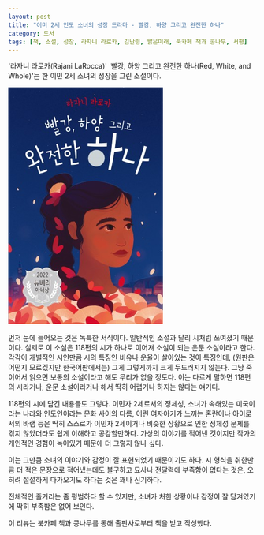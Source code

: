 ```yaml
---
layout: post
title: "이미 2세 인도 소녀의 성장 드라마 - 빨강, 하양 그리고 완전한 하나"
category: 도서
tags: [책, 소설, 성장, 라자니 라로카, 김난령, 밝은미래, 북카페 책과 콩나무, 서평]
---
```


'라자니 라로카(Rajani LaRocca)'
'빨강, 하양 그리고 완전한 하나(Red, White, and Whole)'는
한 이민 2세 소녀의 성장을 그린 소설이다.

![표지](/images/red-white-and-whole-book-h480.jpg)

먼저 눈에 들어오는 것은 독특한 서식이다.
일반적인 소설과 달리 시처럼 쓰여졌기 때문이다.
실제로 이 소설은 118편의 시가 하나로 이어져 소설이 되는 운문 소설이라고 한다.
각각이 개별적인 시인만큼 시의 특징인 비유나 운율이 살아있는 것이 특징인데,
(원판은 어떤지 모르겠지만 한국어판에서는) 그게 그렇게까지 크게 두드러지지 않는다.
그냥 죽 이어서 읽으면 보통의 소설이라고 해도 무리가 없을 정도다.
이는 다르게 말하면 118편의 시라거나, 운문 소설이라거나 해서 딱히 어렵거나 하지는 않다는 얘기다.

118편의 시에 담긴 내용들도 그렇다.
이민자 2세로서의 정체성,
소녀가 속해있는 미국이라는 나라와 인도인이라는 문화 사이의 다름,
어린 여자아기가 느끼는 혼란이나 아이로서의 바램 등은
딱히 스스로가 이민자 2세이거나 비슷한 상황으로 인한 정체성 문제를 겪지 않았더라도
쉽게 이해하고 공감할만하다.
가상의 이야기를 적어낸 것이지만 작가의 개인적인 경험이 녹아있기 때문에 더 그렇지 않나 싶다.

이는 그만큼 소녀의 이야기와 감정이 잘 표현되었기 때문이기도 하다.
시 형식을 취한만큼 더 적은 문장으로 적어냈는데도 불구하고
묘사나 전달력에 부족함이 없다는 것은,
오히려 절절하게 다가오기도 하다는 것은 꽤나 신기하다.

전체적인 줄거리는 좀 평범하다 할 수 있지만,
소녀가 처한 상황이나 감정이 잘 담겨있기에
딱히 부족함은 없어 보인다.



<div class="im im-info">
이 리뷰는 북카페 책과 콩나무를 통해 출판사로부터 책을 받고 작성했다.
</div>
